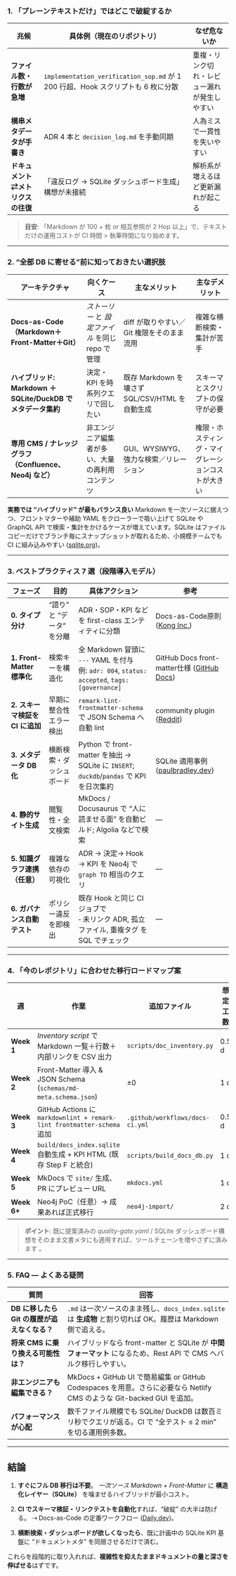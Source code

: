### 1. 「プレーンテキストだけ」ではどこで破綻するか

| 兆候                  | 具体例（現在のリポジトリ）                                                       | なぜ危ないか                 |
| ------------------- | ------------------------------------------------------------------- | ---------------------- |
| **ファイル数・行数が急増**     | `implementation_verification_sop.md` が 1 200 行超、Hook スクリプトも 6 枚に分散  | 重複・リンク切れ・レビュー漏れが発生しやすい |
| **横串メタデータが手書き**     | ADR 4 本と `decision_log.md` を手動同期                                    | 人為ミスで一貫性を失いやすい         |
| **ドキュメント⇄メトリクスの往復** | 「違反ログ → SQLite ダッシュボード生成」構想が未接続                                     | 解析系が増えるほど更新漏れが起こる      |

> **目安**: 「Markdown が 100 + 枚 or 相互参照が 2 Hop 以上」で、テキストだけの運用コストが CI 時間 > 執筆時間になり始めます。

---

### 2. “全部 DB に寄せる”前に知っておきたい選択肢

| アーキテクチャ                                       | 向くケース                           | 主なメリット                              | 主なデメリット                   |
| --------------------------------------------- | ------------------------------- | ----------------------------------- | ------------------------- |
| **Docs-as-Code（Markdown＋Front-Matter＋Git）**   | *ストーリー* と *設定ファイル* を同じ repo で管理 | diff が取りやすい／Git 権限をそのまま流用           | 複雑な横断検索・集計が苦手             |
| **ハイブリッド: Markdown ＋ SQLite/DuckDB でメタデータ集約** | 決定・KPI を時系列クエリで回したい             | 既存 Markdown を壊さず SQL/CSV/HTML を自動生成 | スキーマとスクリプトの保守が必要          |
| **専用 CMS / ナレッジグラフ（Confluence、Neo4j など）**     | 非エンジニア編集者が多い、大量の再利用コンテンツ        | GUI、WYSIWYG、強力な検索／リレーション            | 権限・ホスティング・マイグレーションコストが大きい |

**実務では “ハイブリッド” が最もバランス良い**
Markdown を一次ソースに据えつつ、フロントマターや補助 YAML をクローラーで吸い上げて SQLite や GraphQL API で検索・集計をかけるケースが増えています。SQLite はファイルコピーだけでブランチ毎にスナップショットが取れるため、小規模チームでも CI に組み込みやすい ([sqlite.org][1])。

---

### 3. ベストプラクティス 7 選（段階導入モデル）

| フェーズ                    | 目的               | 具体アクション                                                                                  | 参考                                            |
| ----------------------- | ---------------- | ---------------------------------------------------------------------------------------- | --------------------------------------------- |
| **0. タイプ分け**            | “語り” と “データ” を分離 | ADR・SOP・KPI などを first-class エンティティに分類                                                    | Docs-as-Code原則 ([Kong Inc.][2])               |
| **1. Front-Matter 標準化** | 検索キーを構造化         | 全 Markdown 冒頭に `---` YAML を付与<br>例: `adr: 004`, `status: accepted`, `tags: [governance]` | GitHub Docs front-matter仕様 ([GitHub Docs][3]) |
| **2. スキーマ検証を CI に追加**   | 早期に整合性エラー検出      | `remark-lint-frontmatter-schema` で JSON Schema へ自動 lint                                  | community plugin ([Reddit][4])                |
| **3. メタデータ DB 化**       | 横断検索・ダッシュボード     | Python で front-matter を抽出 → SQLite に `INSERT`; <br>`duckdb`/`pandas` で KPI を日次集約         | SQLite 適用事例 ([paulbradley.dev][5])            |
| **4. 静的サイト生成**          | 閲覧性・全文検索         | MkDocs / Docusaurus で “人に読ませる面” を自動ビルド; Algolia などで検索                                    | —                                             |
| **5. 知識グラフ連携（任意）**      | 複雑な依存の可視化        | ADR → 決定→ Hook → KPI を Neo4j で `graph TD` 相当のクエリ                                         | —                                             |
| **6. ガバナンス自動テスト**       | ポリシー違反を即検出       | 既存 Hook と同じ CI ジョブで<br>‐ 未リンク ADR, 孤立ファイル, 重複タグ を SQL でチェック                              | —                                             |

---

### 4. 「今のレポジトリ」に合わせた移行ロードマップ案

| 週           | 作業                                                                  | 追加ファイル                          | 想定工数  |
| ----------- | ------------------------------------------------------------------- | ------------------------------- | ----- |
| **Week 1**  | *Inventory script* で Markdown 一覧＋行数＋内部リンクを CSV 出力                   | `scripts/doc_inventory.py`      | 0.5 d |
| **Week 2**  | Front-Matter 導入 & JSON Schema (`schemas/md-meta.schema.json`)       | ±0                              | 1 d   |
| **Week 3**  | GitHub Actions に `markdownlint + remark-lint frontmatter-schema` 追加 | `.github/workflows/docs-ci.yml` | 0.5 d |
| **Week 4**  | `build/docs_index.sqlite` 自動生成 + KPI HTML (既存 Step F と統合)           | `scripts/build_docs_db.py`      | 1 d   |
| **Week 5**  | MkDocs で `site/` 生成、PR にプレビュー URL                                   | `mkdocs.yml`                    | 1 d   |
| **Week 6+** | Neo4j PoC（任意）→ 成果あれば正式移行                                            | `neo4j-import/`                 | 2 d   |

> **ポイント**: 既に提案済みの *quality-gate.yaml* / SQLite ダッシュボード構想をそのまま文書メタにも適用すれば、ツールチェーンを増やさずに済みます 。

---

### 5. FAQ — よくある疑問

| 質問                           | 回答                                                                                             |
| ---------------------------- | ---------------------------------------------------------------------------------------------- |
| **DB に移したら Git の履歴が追えなくなる？** | `.md` は一次ソースのまま残し、`docs_index.sqlite` は **生成物** と割り切れば OK。履歴は Markdown 側で追える。                  |
| **将来 CMS に乗り換える可能性は？**       | ハイブリッドなら front-matter と SQLite が **中間フォーマット** になるため、Rest API で CMS へバルク移行しやすい。                 |
| **非エンジニアも編集できる？**            | MkDocs + GitHub UI で簡易編集 or GitHub Codespaces を用意。さらに必要なら Netlify CMS のような Git-backed GUI を追加。 |
| **パフォーマンスが心配**               | 数千ファイル規模でも SQLite/ DuckDB は数百ミリ秒でクエリが返る。CI で “全テスト ≤ 2 min” を切る運用例多数。                          |

---

## 結論

1. **すぐにフル DB 移行は不要**。
   *一次ソース Markdown + Front-Matter* に **構造化レイヤー（SQLite）** を噛ませるハイブリッドが最小コスト。

2. **CI でスキーマ検証・リンクテストを自動化**すれば、“破綻” の大半は防げる。
   ⇢ Docs-as-Code の定番ワークフロー ([Daily.dev][6])。

3. **横断検索・ダッシュボードが欲しくなったら**、既に計画中の SQLite KPI 基盤に “ドキュメントメタ” を同居させるだけで済む。

これらを段階的に取り入れれば、**複雑性を抑えたままドキュメントの量と深さを伸ばせる**はずです。

[1]: https://www.sqlite.org/whentouse.html?utm_source=chatgpt.com "Appropriate Uses For SQLite"
[2]: https://konghq.com/blog/learning-center/what-is-docs-as-code?utm_source=chatgpt.com "What is Docs as Code? Guide to Modern Technical Documentation"
[3]: https://docs.github.com/en/contributing/writing-for-github-docs/using-yaml-frontmatter?utm_source=chatgpt.com "Using YAML frontmatter - GitHub Docs"
[4]: https://www.reddit.com/r/Markdown/comments/wihxbl/validate_your_markdown_frontmatter_data_against_a/?utm_source=chatgpt.com "Validate your Markdown frontmatter data against a JSON schema"
[5]: https://paulbradley.dev/sqlite-generate-documentation/?utm_source=chatgpt.com "Using SQLite to generate documentation and software configurations"
[6]: https://daily.dev/blog/documentation-version-control-best-practices-2024?utm_source=chatgpt.com "Documentation Version Control: Best Practices 2024 - Daily.dev"